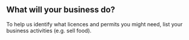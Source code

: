## What will your business do?
To help us identify what licences and permits you might need, list your business activities (e.g. sell food).
